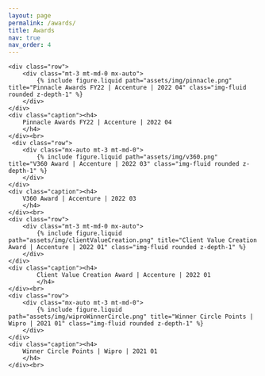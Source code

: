 ```yaml
---
layout: page
permalink: /awards/
title: Awards
nav: true
nav_order: 4
---
```


<div>
    
    <div class="row">
        <div class="mt-3 mt-md-0 mx-auto">
            {% include figure.liquid path="assets/img/pinnacle.png" title="Pinnacle Awards FY22 | Accenture | 2022 04" class="img-fluid rounded z-depth-1" %}
        </div>
    </div>
    <div class="caption"><h4>
        Pinnacle Awards FY22 | Accenture | 2022 04
        </h4>
    </div><br>
     <div class="row">
        <div class="mx-auto mt-3 mt-md-0">
            {% include figure.liquid path="assets/img/v360.png" title="V360 Award | Accenture | 2022 03" class="img-fluid rounded z-depth-1" %}
        </div>
    </div>
    <div class="caption"><h4>
        V360 Award | Accenture | 2022 03
        </h4>
    </div><br>
    <div class="row">
        <div class="mt-3 mt-md-0 mx-auto">
            {% include figure.liquid path="assets/img/clientValueCreation.png" title="Client Value Creation Award | Accenture | 2022 01" class="img-fluid rounded z-depth-1" %}
        </div>
    </div>
    <div class="caption"><h4>
            Client Value Creation Award | Accenture | 2022 01
            </h4>
    </div><br>
    <div class="row">
        <div class="mx-auto mt-3 mt-md-0">
            {% include figure.liquid path="assets/img/wiproWinnerCircle.png" title="Winner Circle Points | Wipro | 2021 01" class="img-fluid rounded z-depth-1" %}
        </div>
    </div>
    <div class="caption"><h4>
        Winner Circle Points | Wipro | 2021 01
        </h4>
    </div><br>

</div>
